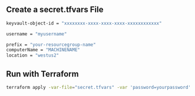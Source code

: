 ## Create a secret.tfvars File

```bash
keyvault-object-id = "xxxxxxxx-xxxx-xxxx-xxxx-xxxxxxxxxxxx"

username = "myusername"

prefix = "your-resourcegroup-name"
computerName = "MACHINENAME"
location = "westus2"
```

## Run with Terraform

```bash
terraform apply -var-file="secret.tfvars" -var 'password=yourpassword'
```
